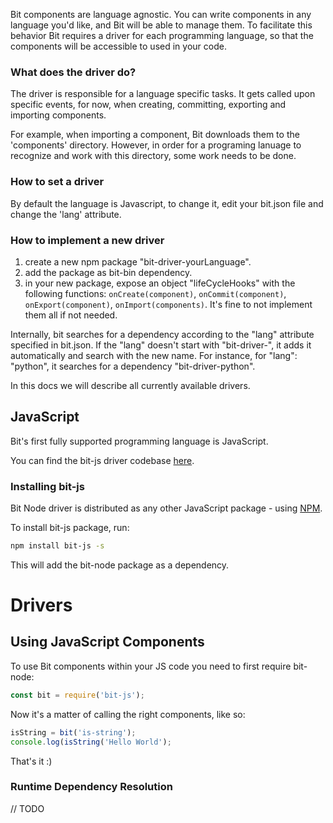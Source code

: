 
Bit components are language agnostic. You can write components in any language you'd like, and Bit will be able to manage them. To facilitate this behavior Bit requires a driver for each programming language, so that the components will be accessible to used in your code.

### What does the driver do?

The driver is responsible for a language specific tasks. It gets called upon specific events, for now, when creating, committing, exporting and importing components.

For example, when importing a component, Bit downloads them to the 'components' directory. However, in order for a programing lanuage to recognize and work with this directory, some work needs to be done. 

### How to set a driver

By default the language is Javascript, to change it, edit your bit.json file and change the 'lang' attribute.

### How to implement a new driver

1) create a new npm package "bit-driver-yourLanguage".
2) add the package as bit-bin dependency.
3) in your new package, expose an object "lifeCycleHooks" with the following functions: `onCreate(component)`, `onCommit(component)`, `onExport(component)`, `onImport(components)`. It's fine to not implement them all if not needed.

Internally, bit searches for a dependency according to the "lang" attribute specified in bit.json. If the "lang" doesn't start with "bit-driver-", it adds it automatically and search with the new name. For instance, for "lang": "python", it searches for a dependency "bit-driver-python". 
 

In this docs we will describe all currently available drivers.

## JavaScript

Bit's first fully supported programming language is JavaScript.

You can find the bit-js driver codebase [here](https://github.com/teambit/bit-js).

### Installing bit-js

Bit Node driver is distributed as any other JavaScript package - using [NPM](https://www.npmjs.com/package/bit-node).

To install bit-js package, run:

```sh
npm install bit-js -s
```

This will add the bit-node package as a dependency.

# Drivers

## Using JavaScript Components

To use Bit components within your JS code you need to first require bit-node:

```js
const bit = require('bit-js');
```

Now it's a matter of calling the right components, like so:

```js
isString = bit('is-string');
console.log(isString('Hello World');
```

That's it :)

### Runtime Dependency Resolution

// TODO
